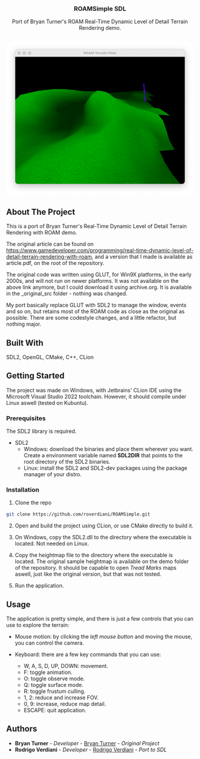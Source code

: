 <br/>
<p align="center">
  <h3 align="center">ROAMSimple SDL</h3>

  <p align="center">
    Port of Bryan Turner's ROAM Real-Time Dynamic Level of Detail Terrain Rendering demo.
    <br/>
    <br/>
  </p>
</p>

![app](img/app.png)

## About The Project

This is a port of Bryan Turner's Real-Time Dynamic Level of Detail Terrain Rendering with ROAM demo.

The original article can be found on https://www.gamedeveloper.com/programming/real-time-dynamic-level-of-detail-terrain-rendering-with-roam, and a version that I made is available as article.pdf, on the root of the repository.

The original code was written using GLUT, for Win9X platforms, in the early 2000s, and will not run on newer platforms. It was not available on the above link anymore, but I could download it using archive.org. It is available in the _original_src folder - nothing was changed.

My port basically replace GLUT with SDL2 to manage the window, events and so on, but retains most of the ROAM code as close as the original as possible. There are some codestyle changes, and a little refactor, but nothing major.

## Built With

SDL2, OpenGL, CMake, C++, CLion

## Getting Started

The project was made on Windows, with Jetbrains' CLion IDE using the Microsoft Visual Studio 2022 toolchain. However, it should compile under Linux aswell (tested on Kubuntu).

### Prerequisites

The SDL2 library is required.

* SDL2
   * Windows: download the binaries and place them wherever you want. Create a environment variable named **SDL2DIR** that points to the root directory of the SDL2 binaries.
   * Linux: install the SDL2 and SDL2-dev packages using the package manager of your distro.

### Installation

1. Clone the repo

```sh
git clone https://github.com/roverdiani/ROAMSimple.git
```

2. Open and build the project using CLion, or use CMake directly to build it.

3. On Windows, copy the SDL2.dll to the directory where the executable is located. Not needed on Linux.

4. Copy the heightmap file to the directory where the executable is located. The original sample heightmap is available on the demo folder of the repository. It should be capable to open *Tread Marks* maps aswell, just like the original version, but that was not tested.

4. Run the application.

## Usage

The application is pretty simple, and there is just a few controls that you can use to explore the terrain:

* Mouse motion: by clicking the *left mouse button* and moving the mouse, you can control the camera.

* Keyboard: there are a few key commands that you can use:
   * W, A, S, D, UP, DOWN: movement.
   * F: toggle animation.
   * O: toggle observe mode.
   * Q: toggle surface mode.
   * R: toggle frustum culling.
   * 1, 2: reduce and increase FOV.
   * 0, 9: increase, reduce map detail.
   * ESCAPE: quit application.

## Authors

* **Bryan Turner** - *Developer* - [Bryan Turner](https://www.gamedeveloper.com/programming/real-time-dynamic-level-of-detail-terrain-rendering-with-roam) - *Original Project*
* **Rodrigo Verdiani** - *Developer* - [Rodrigo Verdiani](www.roverdi.dev) - *Port to SDL*
